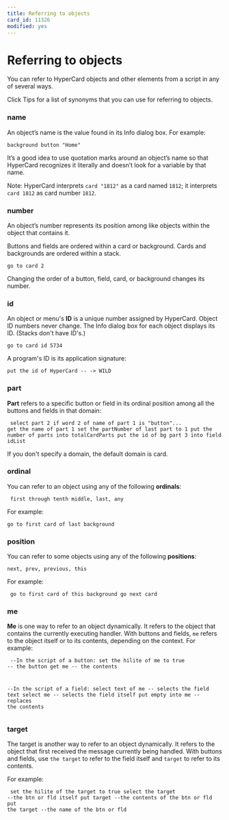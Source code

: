 ```yaml
---
title: Referring to objects
card_id: 11326
modified: yes
---
```


# Referring to objects

You can refer to HyperCard objects and other elements from a script in any of several ways.

Click Tips for a list of synonyms that you can use for referring to objects.

### name

An object’s name is the value found in its Info dialog box. For example:

`background button "Home"`

It’s a good idea to use quotation marks around an object’s name so that HyperCard recognizes it literally and doesn’t look for a variable by that name.

Note: HyperCard interprets `card "1812"` as a card named `1812`; it interprets `card 1812` as card number `1812`.

### number

An object’s number represents its position among like objects within the object that contains it.

Buttons and fields are ordered within a card or background.  Cards and backgrounds are ordered within a stack.

`go to card 2`

Changing the order of a button, field, card, or background changes its number.

### id

An object or menu's <b>ID</b> is a unique number assigned by HyperCard. Object ID numbers never change. The Info dialog box for each object displays its ID. (Stacks don't have ID's.)

`go to card id 5734`

A program's ID is its application signature:

`put the id of HyperCard -- -> WILD`

### part

<b>Part</b> refers to a specific button or field in its ordinal position among all the buttons and fields in that domain:

<code><pre>
select part 2
if word 2 of name of part 1 is "button"...
get the name of part 1
set the partNumber of last part to 1
put the number of parts into totalCardParts
put the id of bg part 3 into field idList
</pre></code>

If you don't specify a domain, the default domain is card.

### ordinal

You can refer to an object using any of the following <b>ordinals</b>:

<code><pre>
first through tenth
middle, last, any
</pre></code>

For example:

`go to first card of last background`

### position

You can refer to some objects using any of the following <b>positions</b>:

`next, prev, previous, this`

For example:

<code><pre>
go to first card of this background
go next card
</pre></code>

### me

<b>Me</b> is one way to refer to an object dynamically.  It refers to the object that contains the currently executing handler. With buttons and fields, `me` refers to the object itself or to its contents, depending on the context. For example:

<code><pre>
--In the script of a button:
set the hilite of me to true -- the button
get me -- the contents

--In the script of a field:
select text of me -- selects the field text
select me -- selects the field itself
put empty into me -- replaces the contents
</pre></code>

### target

The target is another way to refer to an object dynamically. It refers to the object that first received the message currently being handled. With buttons and fields, use `the target` to refer to the field itself and `target` to refer to its contents.

For example:

<code><pre>
set the hilite of the target to true
select the target --the btn or fld itself
put target --the contents of the btn or fld
put the target --the name of the btn or fld
</pre></code>
